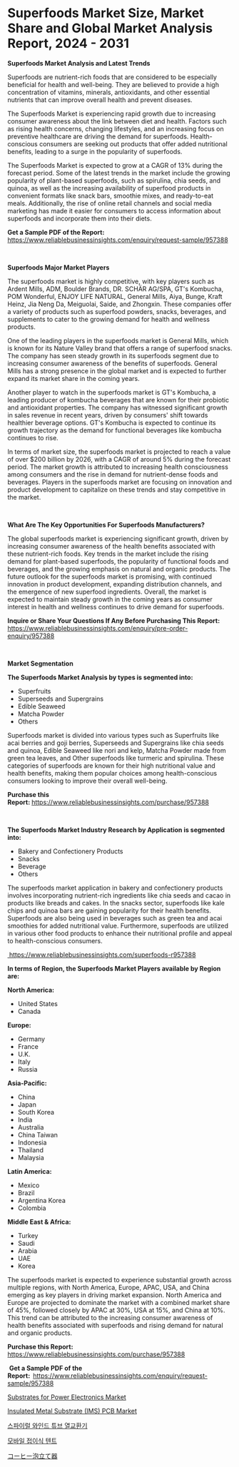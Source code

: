 <p><h1>Superfoods Market Size, Market Share and Global Market Analysis Report, 2024 - 2031</h1></p><p><strong>Superfoods Market Analysis and Latest Trends</strong></p>
<p><p>Superfoods are nutrient-rich foods that are considered to be especially beneficial for health and well-being. They are believed to provide a high concentration of vitamins, minerals, antioxidants, and other essential nutrients that can improve overall health and prevent diseases.</p><p>The Superfoods Market is experiencing rapid growth due to increasing consumer awareness about the link between diet and health. Factors such as rising health concerns, changing lifestyles, and an increasing focus on preventive healthcare are driving the demand for superfoods. Health-conscious consumers are seeking out products that offer added nutritional benefits, leading to a surge in the popularity of superfoods.</p><p>The Superfoods Market is expected to grow at a CAGR of 13% during the forecast period. Some of the latest trends in the market include the growing popularity of plant-based superfoods, such as spirulina, chia seeds, and quinoa, as well as the increasing availability of superfood products in convenient formats like snack bars, smoothie mixes, and ready-to-eat meals. Additionally, the rise of online retail channels and social media marketing has made it easier for consumers to access information about superfoods and incorporate them into their diets.</p></p>
<p><strong>Get a Sample PDF of the Report:&nbsp;</strong> <a href="https://www.reliablebusinessinsights.com/enquiry/request-sample/957388">https://www.reliablebusinessinsights.com/enquiry/request-sample/957388</a></p>
<p>&nbsp;</p>
<p><strong>Superfoods Major Market Players</strong></p>
<p><p>The superfoods market is highly competitive, with key players such as Ardent Mills, ADM, Boulder Brands, DR. SCHÄR AG/SPA, GT's Kombucha, POM Wonderful, ENJOY LIFE NATURAL, General Mills, Aiya, Bunge, Kraft Heinz, Jia Neng Da, Meiguolai, Saide, and Zhongxin. These companies offer a variety of products such as superfood powders, snacks, beverages, and supplements to cater to the growing demand for health and wellness products.</p><p>One of the leading players in the superfoods market is General Mills, which is known for its Nature Valley brand that offers a range of superfood snacks. The company has seen steady growth in its superfoods segment due to increasing consumer awareness of the benefits of superfoods. General Mills has a strong presence in the global market and is expected to further expand its market share in the coming years.</p><p>Another player to watch in the superfoods market is GT's Kombucha, a leading producer of kombucha beverages that are known for their probiotic and antioxidant properties. The company has witnessed significant growth in sales revenue in recent years, driven by consumers' shift towards healthier beverage options. GT's Kombucha is expected to continue its growth trajectory as the demand for functional beverages like kombucha continues to rise.</p><p>In terms of market size, the superfoods market is projected to reach a value of over $200 billion by 2026, with a CAGR of around 5% during the forecast period. The market growth is attributed to increasing health consciousness among consumers and the rise in demand for nutrient-dense foods and beverages. Players in the superfoods market are focusing on innovation and product development to capitalize on these trends and stay competitive in the market.</p></p>
<p>&nbsp;</p>
<p><strong>What Are The Key Opportunities For Superfoods Manufacturers?</strong></p>
<p><p>The global superfoods market is experiencing significant growth, driven by increasing consumer awareness of the health benefits associated with these nutrient-rich foods. Key trends in the market include the rising demand for plant-based superfoods, the popularity of functional foods and beverages, and the growing emphasis on natural and organic products. The future outlook for the superfoods market is promising, with continued innovation in product development, expanding distribution channels, and the emergence of new superfood ingredients. Overall, the market is expected to maintain steady growth in the coming years as consumer interest in health and wellness continues to drive demand for superfoods.</p></p>
<p><strong>Inquire or Share Your Questions If Any Before Purchasing This Report:</strong> <a href="https://www.reliablebusinessinsights.com/enquiry/pre-order-enquiry/957388">https://www.reliablebusinessinsights.com/enquiry/pre-order-enquiry/957388</a></p>
<p>&nbsp;</p>
<p><strong>Market Segmentation</strong></p>
<p><strong>The Superfoods Market Analysis by types is segmented into:</strong></p>
<p><ul><li>Superfruits</li><li>Superseeds and Supergrains</li><li>Edible Seaweed</li><li>Matcha Powder</li><li>Others</li></ul></p>
<p><p>Superfoods market is divided into various types such as Superfruits like acai berries and goji berries, Superseeds and Supergrains like chia seeds and quinoa, Edible Seaweed like nori and kelp, Matcha Powder made from green tea leaves, and Other superfoods like turmeric and spirulina. These categories of superfoods are known for their high nutritional value and health benefits, making them popular choices among health-conscious consumers looking to improve their overall well-being.</p></p>
<p><strong>Purchase this Report:&nbsp;</strong><a href="https://www.reliablebusinessinsights.com/purchase/957388">https://www.reliablebusinessinsights.com/purchase/957388</a></p>
<p>&nbsp;</p>
<p><strong>The Superfoods Market Industry Research by Application is segmented into:</strong></p>
<p><ul><li>Bakery and Confectionery Products</li><li>Snacks</li><li>Beverage</li><li>Others</li></ul></p>
<p><p>The superfoods market application in bakery and confectionery products involves incorporating nutrient-rich ingredients like chia seeds and cacao in products like breads and cakes. In the snacks sector, superfoods like kale chips and quinoa bars are gaining popularity for their health benefits. Superfoods are also being used in beverages such as green tea and acai smoothies for added nutritional value. Furthermore, superfoods are utilized in various other food products to enhance their nutritional profile and appeal to health-conscious consumers.</p></p>
<p><a href="https://www.reliablebusinessinsights.com/superfoods-r957388">&nbsp;https://www.reliablebusinessinsights.com/superfoods-r957388</a></p>
<p><strong>In terms of Region, the Superfoods Market Players available by Region are:</strong></p>
<p>
    <p> <strong> North America: </strong>
        <ul>
            <li>United States</li>
            <li>Canada</li>
        </ul>
        </p> 
    <p> <strong> Europe: </strong>
        <ul>
            <li>Germany</li>
            <li>France</li>
            <li>U.K.</li>
            <li>Italy</li>
            <li>Russia</li>
        </ul>
        </p> 
    <p> <strong> Asia-Pacific: </strong>
        <ul>
            <li>China</li>
            <li>Japan</li>
            <li>South Korea</li>
            <li>India</li>
            <li>Australia</li>
            <li>China Taiwan</li>
            <li>Indonesia</li>
            <li>Thailand</li>
            <li>Malaysia</li>
        </ul>
        </p> 
    <p> <strong> Latin America: </strong>
        <ul>
            <li>Mexico</li>
            <li>Brazil</li>
            <li>Argentina Korea</li>
            <li>Colombia</li>
        </ul>
        </p> 
    <p> <strong> Middle East & Africa: </strong>
        <ul>
            <li>Turkey</li>
            <li>Saudi</li>
            <li>Arabia</li>
            <li>UAE</li>
            <li>Korea</li>
        </ul>
    </p>
    </p>
<p><p>The superfoods market is expected to experience substantial growth across multiple regions, with North America, Europe, APAC, USA, and China emerging as key players in driving market expansion. North America and Europe are projected to dominate the market with a combined market share of 45%, followed closely by APAC at 30%, USA at 15%, and China at 10%. This trend can be attributed to the increasing consumer awareness of health benefits associated with superfoods and rising demand for natural and organic products.</p></p>
<p><strong>Purchase this Report: </strong><a href="https://www.reliablebusinessinsights.com/purchase/957388">https://www.reliablebusinessinsights.com/purchase/957388</a></p>
<p>&nbsp;<strong>Get a Sample PDF of the Report:&nbsp;&nbsp;</strong><a href="https://www.reliablebusinessinsights.com/enquiry/request-sample/957388">https://www.reliablebusinessinsights.com/enquiry/request-sample/957388</a></p>
<p><strong></strong></p>
<p><p><a href="https://github.com/kulaberyasin52/Market-Research-Report-List-1/blob/main/substrates-for-power-electronics-market.md">Substrates for Power Electronics Market</a></p><p><a href="https://github.com/nafiafirdania/Market-Research-Report-List-1/blob/main/insulated-metal-substrate-ims-pcb-market.md">Insulated Metal Substrate (IMS) PCB Market</a></p><p><a href="https://github.com/vsap75a286l/Market-Research-Report-List-2/blob/main/8857863159992.md">스파이럴 와인드 튜브 열교환기</a></p><p><a href="https://github.com/Maeennan456456/Market-Research-Report-List-2/blob/main/3343557159993.md">모바일 접이식 텐트</a></p><p><a href="https://github.com/MacyOrn/Market-Research-Report-List-1/blob/main/3865863150089.md">コーヒー泡立て器</a></p></p>
